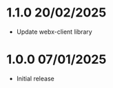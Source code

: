 1.1.0 20/02/2025
================
* Update webx-client library

1.0.0 07/01/2025
================
 * Initial release

